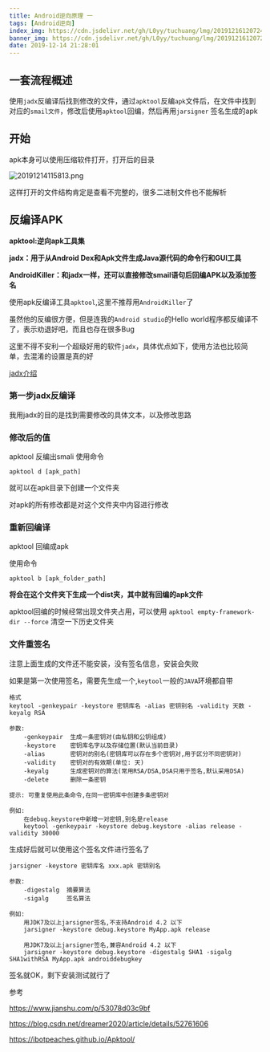```yaml
---
title: Android逆向原理 一
tags: [Android逆向]
index_img: https://cdn.jsdelivr.net/gh/L0yy/tuchuang/lmg/20191216120724.png
banner_img: https://cdn.jsdelivr.net/gh/L0yy/tuchuang/lmg/20191216120724.png
date: 2019-12-14 21:28:01
---
```



## 一套流程概述

使用`jadx`反编译后找到修改的文件，通过`apktool`反编`apk`文件后，在文件中找到对应的`smail文件`，修改后使用`apktool`回编，然后再用`jarsigner` 签名生成的apk

## 开始

apk本身可以使用压缩软件打开，打开后的目录

![20191214115813.png](https://cdn.jsdelivr.net/gh/L0yy/tuchuang/lmg/20191214115813.png)

这样打开的文件结构肯定是查看不完整的，很多二进制文件也不能解析


## 反编译APK


**apktool:逆向apk工具集**

**jadx：用于从Android Dex和Apk文件生成Java源代码的命令行和GUI工具**

**AndroidKiller：和jadx一样，还可以直接修改smail语句后回编APK以及添加签名**


使用apk反编译工具`apktool`,这里不推荐用`AndroidKiller`了

虽然他的反编很方便，但是连我的`Android studio`的Hello world程序都反编译不了，表示劝退好吧，而且也存在很多Bug

这里不得不安利一个超级好用的软件`jadx`，具体优点如下，使用方法也比较简单，去混淆的设置是真的好

[jadx介绍](https://segmentfault.com/a/1190000012180752)

### 第一步jadx反编译

我用jadx的目的是找到需要修改的具体文本，以及修改思路


### 修改后的值

apktool 反编出smali
使用命令

`apktool d [apk_path]`

就可以在apk目录下创建一个文件夹

对apk的所有修改都是对这个文件夹中内容进行修改

### 重新回编译

apktool 回编成apk

使用命令

`apktool b [apk_folder_path]`

**将会在这个文件夹下生成一个dist夹，其中就有回编的apk文件**

apktool回编的时候经常出现文件夹占用，可以使用
`apktool empty-framework-dir --force`  清空一下历史文件夹

### 文件重签名

注意上面生成的文件还不能安装，没有签名信息，安装会失败

如果是第一次使用签名，需要先生成一个,`keytool`一般的`JAVA`环境都自带


```
格式
keytool -genkeypair -keystore 密钥库名 -alias 密钥别名 -validity 天数 -keyalg RSA

参数:
    -genkeypair  生成一条密钥对(由私钥和公钥组成)
    -keystore    密钥库名字以及存储位置(默认当前目录)
    -alias       密钥对的别名(密钥库可以存在多个密钥对,用于区分不同密钥对)
    -validity    密钥对的有效期(单位: 天)
    -keyalg      生成密钥对的算法(常用RSA/DSA,DSA只用于签名,默认采用DSA)
    -delete      删除一条密钥
    
提示: 可重复使用此条命令,在同一密钥库中创建多条密钥对

例如:     
    在debug.keystore中新增一对密钥,别名是release
    keytool -genkeypair -keystore debug.keystore -alias release -validity 30000
```

生成好后就可以使用这个签名文件进行签名了


```
jarsigner -keystore 密钥库名 xxx.apk 密钥别名

参数:
    -digestalg  摘要算法
    -sigalg     签名算法

例如:
    用JDK7及以上jarsigner签名,不支持Android 4.2 以下
    jarsigner -keystore debug.keystore MyApp.apk release
    
    用JDK7及以上jarsigner签名,兼容Android 4.2 以下            
    jarsigner -keystore debug.keystore -digestalg SHA1 -sigalg SHA1withRSA MyApp.apk androiddebugkey
```




签名就OK，剩下安装测试就行了





参考

https://www.jianshu.com/p/53078d03c9bf

https://blog.csdn.net/dreamer2020/article/details/52761606

https://ibotpeaches.github.io/Apktool/
